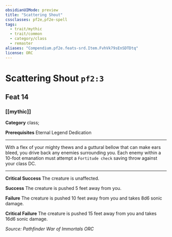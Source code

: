 ```yaml
---
obsidianUIMode: preview
title: "Scattering Shout"
cssclasses: pf2e,pf2e-spell
tags:
  - trait/mythic
  - trait/common
  - category/class
  - remaster
aliases: "Compendium.pf2e.feats-srd.Item.FvhVk79sEnSDTDtq"
license: ORC
---
```

# Scattering Shout `pf2:3`
## Feat 14
### [[mythic]]

**Category** class; 



**Prerequisites** Eternal Legend Dedication
* * *
With a flex of your mighty thews and a guttural bellow that can make ears bleed, you drive back any enemies surrounding you. Each enemy within a 10-foot emanation must attempt a `Fortitude check` saving throw against your class DC.

* * *

**Critical Success** The creature is unaffected.

**Success** The creature is pushed 5 feet away from you.

**Failure** The creature is pushed 10 feet away from you and takes 8d6 sonic damage.

**Critical Failure** The creature is pushed 15 feet away from you and takes 16d6 sonic damage.

*Source: Pathfinder War of Immortals*
*ORC*